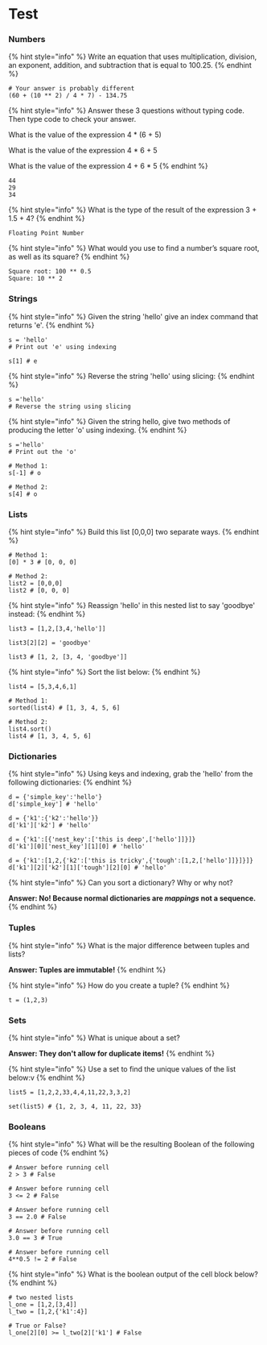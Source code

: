 # Test

### Numbers <a href="#numbers" id="numbers"></a>

{% hint style="info" %}
Write an equation that uses multiplication, division, an exponent, addition, and subtraction that is equal to 100.25.
{% endhint %}

```
# Your answer is probably different
(60 + (10 ** 2) / 4 * 7) - 134.75
```

{% hint style="info" %}
Answer these 3 questions without typing code. Then type code to check your answer.

What is the value of the expression 4 \* (6 + 5)

What is the value of the expression 4 \* 6 + 5

What is the value of the expression 4 + 6 \* 5
{% endhint %}

```
44
29
34
```

{% hint style="info" %}
What is the type of the result of the expression 3 + 1.5 + 4?
{% endhint %}

```
Floating Point Number
```

{% hint style="info" %}
What would you use to find a number’s square root, as well as its square?
{% endhint %}

```
Square root: 100 ** 0.5
Square: 10 ** 2
```

### Strings <a href="#strings" id="strings"></a>

{% hint style="info" %}
Given the string 'hello' give an index command that returns 'e'.
{% endhint %}

```
s = 'hello'
# Print out 'e' using indexing

s[1] # e
```

{% hint style="info" %}
Reverse the string 'hello' using slicing:
{% endhint %}

```
s ='hello'
# Reverse the string using slicing
```

{% hint style="info" %}
Given the string hello, give two methods of producing the letter 'o' using indexing.
{% endhint %}

```
s ='hello'
# Print out the 'o'

# Method 1:
s[-1] # o

# Method 2:
s[4] # o
```

### Lists <a href="#lists" id="lists"></a>

{% hint style="info" %}
Build this list \[0,0,0] two separate ways.
{% endhint %}

```
# Method 1:
[0] * 3 # [0, 0, 0]

# Method 2:
list2 = [0,0,0]
list2 # [0, 0, 0]
```

{% hint style="info" %}
Reassign 'hello' in this nested list to say 'goodbye' instead:
{% endhint %}

```
list3 = [1,2,[3,4,'hello']]

list3[2][2] = 'goodbye'

list3 # [1, 2, [3, 4, 'goodbye']]
```

{% hint style="info" %}
Sort the list below:
{% endhint %}

```
list4 = [5,3,4,6,1]

# Method 1:
sorted(list4) # [1, 3, 4, 5, 6]

# Method 2:
list4.sort()
list4 # [1, 3, 4, 5, 6]
```

### Dictionaries <a href="#dictionaries" id="dictionaries"></a>

{% hint style="info" %}
Using keys and indexing, grab the 'hello' from the following dictionaries:
{% endhint %}

```
d = {'simple_key':'hello'}
d['simple_key'] # 'hello'

d = {'k1':{'k2':'hello'}}
d['k1']['k2'] # 'hello'

d = {'k1':[{'nest_key':['this is deep',['hello']]}]}
d['k1'][0]['nest_key'][1][0] # 'hello'

d = {'k1':[1,2,{'k2':['this is tricky',{'tough':[1,2,['hello']]}]}]}
d['k1'][2]['k2'][1]['tough'][2][0] # 'hello'
```

{% hint style="info" %}
Can you sort a dictionary? Why or why not?

**Answer: No! Because normal dictionaries are **_**mappings**_** not a sequence.**
{% endhint %}

### Tuples <a href="#tuples" id="tuples"></a>

{% hint style="info" %}
What is the major difference between tuples and lists?&#x20;

**Answer: Tuples are immutable!**
{% endhint %}

{% hint style="info" %}
How do you create a tuple?
{% endhint %}

```
t = (1,2,3)
```

### Sets <a href="#sets" id="sets"></a>

{% hint style="info" %}
What is unique about a set?

**Answer: They don't allow for duplicate items!**
{% endhint %}

{% hint style="info" %}
Use a set to find the unique values of the list below:v
{% endhint %}

```
list5 = [1,2,2,33,4,4,11,22,3,3,2]

set(list5) # {1, 2, 3, 4, 11, 22, 33}
```

### Booleans <a href="#booleans" id="booleans"></a>

{% hint style="info" %}
What will be the resulting Boolean of the following pieces of code
{% endhint %}

```
# Answer before running cell
2 > 3 # False

# Answer before running cell
3 <= 2 # False

# Answer before running cell
3 == 2.0 # False

# Answer before running cell
3.0 == 3 # True

# Answer before running cell
4**0.5 != 2 # False
```

{% hint style="info" %}
What is the boolean output of the cell block below?
{% endhint %}

```
# two nested lists
l_one = [1,2,[3,4]]
l_two = [1,2,{'k1':4}]

# True or False?
l_one[2][0] >= l_two[2]['k1'] # False
```

